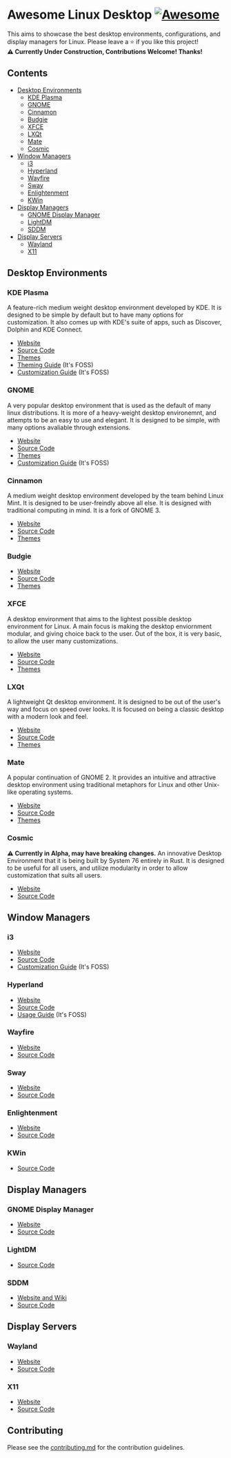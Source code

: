 # Awesome Linux Desktop [![Awesome](https://awesome.re/badge.svg)](https://awesome.re)
This aims to showcase the best desktop environments, configurations, and display managers for Linux. Please leave a ⭐ if you like this project!  
**⚠️ Currently Under Construction, Contributions Welcome! Thanks!**
## Contents
* [Desktop Environments](#desktop-environments)
  * [KDE Plasma](#kde-plasma) 
  * [GNOME](#gnome) 
  * [Cinnamon](#cinnamon) 
  * [Budgie](#budgie) 
  * [XFCE](#xfce) 
  * [LXQt](#lxqt) 
  * [Mate](#mate) 
  * [Cosmic](#cosmic)
* [Window Managers](#window-managers)
  * [i3](#i3)
  * [Hyperland](#hyperland)
  * [Wayfire](#wayfire)
  * [Sway](#sway)
  * [Enlightenment](#enlightenment)
  * [KWin](#kwin) 
* [Display Managers](#display-managers)
  * [GNOME Display Manager](#gnome-display-manager)
  * [LightDM](#lightdm)
  * [SDDM](#sddm) 
* [Display Servers](#display-servers)
  * [Wayland](#wayland)
  * [X11](#x11) 
## Desktop Environments
### KDE Plasma
A feature-rich medium weight desktop environment developed by KDE. It is designed to be simple by default but to have many options for customization. It also comes up with KDE's suite of apps, such as Discover, Dolphin and KDE Connect.
* [Website](https://kde.org/plasma-desktop/)
* [Source Code](https://invent.kde.org/plasma)
* [Themes](https://store.kde.org/browse?cat=104&ord=latest)
* [Theming Guide](https://itsfoss.com/properly-theme-kde-plasma/) (It's FOSS) 
* [Customization Guide](https://itsfoss.com/kde-customization/) (It's FOSS) 
### GNOME  
A very popular desktop environment that is used as the default of many linux distributions. It is more of a heavy-weight desktop environemnt, and attempts to be an easy to use and elegant. It is designed to be simple, with many options avaliable through extensions.
* [Website](https://www.gnome.org/)
* [Source Code](https://gitlab.gnome.org/GNOME)
* [Themes](https://www.gnome-look.org/browse/)
* [Customization Guide](https://itsfoss.com/gnome-tricks-ubuntu/) (It's FOSS) 
### Cinnamon  
A medium weight desktop environment developed by the team behind Linux Mint. It is designed to be user-freindly above all else. It is designed with traditional computing in mind. It is a fork of GNOME 3.
* [Website](https://projects.linuxmint.com/cinnamon/)
* [Source Code](https://github.com/linuxmint/cinnamon)
* [Themes](https://cinnamon-spices.linuxmint.com/themes)
### Budgie  
* [Website](https://buddiesofbudgie.org/)
* [Source Code](https://github.com/BuddiesOfBudgie/budgie-desktop)
* [Themes](https://www.gnome-look.org/browse?cat=135&tag=budgie)
### XFCE  
A desktop environment that aims to the lightest possible desktop environment for Linux. A main focus is making the desktop enviornment modular, and giving choice back to the user. Out of the box, it is very basic, to allow the user many customizations.
* [Website](https://www.xfce.org/)
* [Source Code](https://gitlab.xfce.org/xfce)
* [Themes](https://www.xfce-look.org/browse?cat=138&ord=latest)
### LXQt  
A lightweight Qt desktop environment. It is designed to be out of the user's way and focus on speed over looks. It is focused on being a classic desktop with a modern look and feel.
* [Website](https://lxqt-project.org/)
* [Source Code](https://github.com/lxqt/lxqt)
* [Themes](https://www.opendesktop.org/browse?cat=446&ord=latest)
### Mate  
A popular continuation of GNOME 2. It provides an intuitive and attractive desktop environment using traditional metaphors for Linux and other Unix-like operating systems.
* [Website](https://mate-desktop.com/)
* [Source Code](https://github.com/mate-desktop)
* [Themes](https://www.mate-look.org/browse/)
### Cosmic
**⚠️ Currently in Alpha, may have breaking changes.** An innovative Desktop Environment that it is being built by System 76 entirely in Rust. It is designed to be useful for all users, and utilize modularity in order to allow customization that suits all users.
* [Website](https://system76.com/cosmic/.)
* [Source Code](https://github.com/pop-os/cosmic-epoch)
## Window Managers
### i3
* [Website](https://i3wm.org/)
* [Source Code](https://github.com/i3/i3)
* [Customization Guide](https://itsfoss.com/i3-customization/) (It's FOSS) 
### Hyperland
* [Website](https://hyprland.org/)
* [Source Code](https://github.com/hyprwm/Hyprland)
* [Usage Guide](https://itsfoss.com/hyprland/) (It's FOSS) 
### Wayfire
* [Website](https://wayfire.org/)
* [Source Code](https://github.com/WayfireWM/wayfire)
### Sway
* [Website](https://swaywm.org/)
* [Source Code](https://github.com/swaywm/sway)
### Enlightenment
* [Website](https://www.enlightenment.org/)
* [Source Code](https://git.enlightenment.org/)
### KWin
* [Source Code](https://invent.kde.org/plasma/kwin)
## Display Managers
### GNOME Display Manager
* [Website](https://wiki.gnome.org/Projects/GDM/)
* [Source Code](https://gitlab.gnome.org/GNOME/gdm)
### LightDM
* [Source Code](https://github.com/canonical/lightdm/)
### SDDM
* [Website and Wiki](https://github.com/sddm/sddm/wiki)
* [Source Code](https://github.com/sddm/sddm)
## Display Servers
### Wayland
* [Website](https://wayland.freedesktop.org/)
* [Source Code](https://gitlab.freedesktop.org/wayland/wayland)
### X11
* [Website](https://www.x.org/wiki/)
* [Source Code](https://gitlab.freedesktop.org/xorg)
## Contributing
Please see the [contributing.md](https://github.com/Inhishonor/awesome-desktop-environments/blob/main/contributing.md) for the contribution guidelines.
